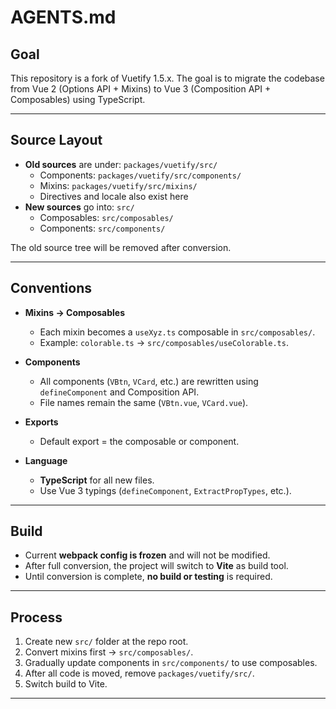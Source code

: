# AGENTS.md

## Goal
This repository is a fork of Vuetify 1.5.x.
The goal is to migrate the codebase from Vue 2 (Options API + Mixins) to Vue 3 (Composition API + Composables) using TypeScript.

---

## Source Layout
- **Old sources** are under: `packages/vuetify/src/`
  - Components: `packages/vuetify/src/components/`
  - Mixins: `packages/vuetify/src/mixins/`
  - Directives and locale also exist here
- **New sources** go into: `src/`
  - Composables: `src/composables/`
  - Components: `src/components/`

The old source tree will be removed after conversion.

---

## Conventions
- **Mixins → Composables**
  - Each mixin becomes a `useXyz.ts` composable in `src/composables/`.
  - Example: `colorable.ts` → `src/composables/useColorable.ts`.

- **Components**
  - All components (`VBtn`, `VCard`, etc.) are rewritten using `defineComponent` and Composition API.
  - File names remain the same (`VBtn.vue`, `VCard.vue`).

- **Exports**
  - Default export = the composable or component.

- **Language**
  - **TypeScript** for all new files.
  - Use Vue 3 typings (`defineComponent`, `ExtractPropTypes`, etc.).

---

## Build
- Current **webpack config is frozen** and will not be modified.
- After full conversion, the project will switch to **Vite** as build tool.
- Until conversion is complete, **no build or testing** is required.

---

## Process
1. Create new `src/` folder at the repo root.
2. Convert mixins first → `src/composables/`.
3. Gradually update components in `src/components/` to use composables.
4. After all code is moved, remove `packages/vuetify/src/`.
5. Switch build to Vite.

---
